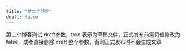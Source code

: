 ```yaml
---
title: "第二个博客"
draft: false
---
```

第二个博客测试
draft参数，true 表示为草稿文件，正式发布前需将值修改为 false，或者直接删除 draft 整个参数，否则正式发布时不会生成文章

